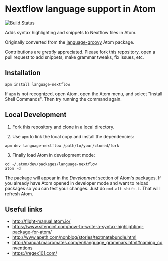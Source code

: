 # Nextflow language support in Atom

[![Build Status](https://travis-ci.org/nextflow-io/atom-package.svg?branch=master)](https://travis-ci.org/nextflow-io/atom-package)

Adds syntax highlighting and snippets to Nextflow files in Atom.

Originally converted from the [language-groovy](https://github.com/Jakehp/language-groovy) Atom package.

Contributions are *greatly* appreciated. Please fork this repository, open a pull request to add snippets, make grammar tweaks, fix issues, etc.

## Installation

```shell
apm install language-nextflow
```
If `apm` is not recognized, open Atom, open the Atom menu, and select "Install Shell Commands". Then try running the command again.

## Local Development

1. Fork this repository and clone in a local directory. 

2. Use `apm` to link the local copy and install the dependencies:

```shell
apm dev language-nextflow /path/to/your/cloned/fork
```

3. Finally load Atom in development mode: 

```shell
cd ~/.atom/dev/packages/language-nextflow
atom -d
```

The package will appear in the *Development* section of Atom's packages. If you already 
have Atom opened in developer mode and want to reload packages so you can test your changes. 
Just do `cmd-alt-shift-L`. That will refresh Atom.


## Useful links 

* http://flight-manual.atom.io/
* https://www.sitepoint.com/how-to-write-a-syntax-highlighting-package-for-atom/
* http://www.apeth.com/nonblog/stories/textmatebundle.html
* http://manual.macromates.com/en/language_grammars.html#naming_conventions
* https://regex101.com/